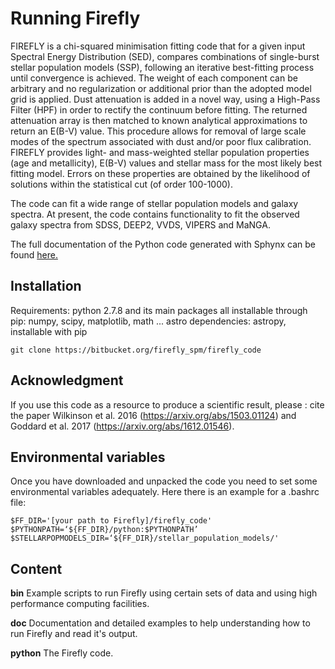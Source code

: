 # Running Firefly

FIREFLY is a chi-squared minimisation fitting code that for a given input Spectral Energy Distribution (SED), compares combinations of single-burst stellar population models (SSP), following an iterative best-fitting process until convergence is achieved. The weight of each component can be arbitrary and no regularization or additional prior than the adopted model grid is applied. Dust attenuation is added in a novel way, using a High-Pass Filter (HPF) in order to rectify the continuum before fitting. The returned attenuation array is then matched to known analytical approximations to return an E(B-V) value. This procedure allows for removal of large scale modes of the spectrum associated with dust and/or poor flux calibration. FIREFLY provides light- and mass-weighted stellar population properties (age and metallicity), E(B-V) values and stellar mass for the most likely best fitting model. Errors on these properties are obtained by the likelihood of solutions within the statistical cut (of order 100-1000).

The code can fit a wide range of stellar population models and galaxy spectra. At present, the code contains functionality to fit the observed galaxy spectra from SDSS, DEEP2, VVDS, VIPERS and MaNGA.

The full documentation of the Python code generated with Sphynx can be found [here.](http://www.mpe.mpg.de/~comparat/firefly_doc/)

## Installation

Requirements: python 2.7.8 and its main packages all installable through pip: numpy, scipy, matplotlib, math ...
astro dependencies: astropy, installable with pip

```
git clone https://bitbucket.org/firefly_spm/firefly_code
```

## Acknowledgment

If you use this code as a resource to produce a scientific result, please :
cite the paper Wilkinson et al. 2016 (https://arxiv.org/abs/1503.01124) and Goddard et al. 2017 (https://arxiv.org/abs/1612.01546).


## Environmental variables
Once you have downloaded and unpacked the code you need to set some environmental variables adequately. Here there  is an example for a .bashrc file:

```
$FF_DIR='[your path to Firefly]/firefly_code'
$PYTHONPATH=‘${FF_DIR}/python:$PYTHONPATH’
$STELLARPOPMODELS_DIR=‘${FF_DIR}/stellar_population_models/'
```

## Content 

**bin** Example scripts to run Firefly using certain sets of data and using high performance computing facilities.

**doc** Documentation and detailed examples to help understanding how to run Firefly and read it's output.

**python** The Firefly code.
